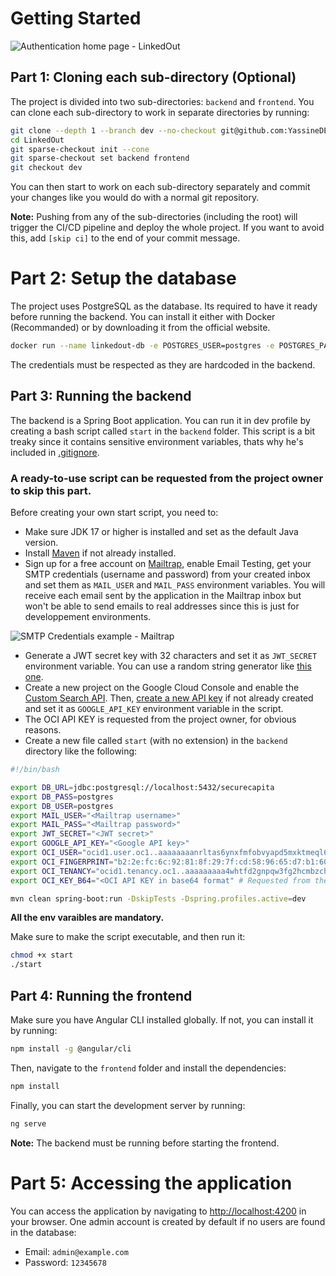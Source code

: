 # Getting Started

![Authentication home page - LinkedOut](https://ax0judwwk3y8.objectstorage.eu-paris-1.oci.customer-oci.com/n/ax0judwwk3y8/b/static/o/authPage.png)

## Part 1: Cloning each sub-directory (Optional)

The project is divided into two sub-directories: `backend` and `frontend`. You can clone each sub-directory to work in separate directories by running:

```bash
git clone --depth 1 --branch dev --no-checkout git@github.com:YassineDER/LinkedOut.git
cd LinkedOut
git sparse-checkout init --cone
git sparse-checkout set backend frontend
git checkout dev
```
You can then start to work on each sub-directory separately and commit your changes like you would do with a normal git repository.

**Note:** Pushing from any of the sub-directories (including the root) will trigger the CI/CD pipeline and deploy the whole project. If you want to avoid this, add `[skip ci]` to the end of your commit message.

# Part 2: Setup the database

The project uses PostgreSQL as the database. Its required to have it ready before running the backend. You can install it either with Docker (Recommanded) or by downloading it from the official website.

```bash
docker run --name linkedout-db -e POSTGRES_USER=postgres -e POSTGRES_PASSWORD=postgres -e POSTGRES_DB=securecapita -p 5432:5432 -v linkedout-db:/var/lib/postgresql/data -d postgres:14-alpine
```

The credentials must be respected as they are hardcoded in the backend.

## Part 3: Running the backend

The backend is a Spring Boot application. You can run it in dev profile by creating a bash script called `start` in the `backend` folder. This script is a bit treaky since it contains sensitive environment variables, thats why he's included in [.gitignore](.gitignore). 

### **A ready-to-use script can be requested from the project owner to skip this part.**

Before creating your own start script, you need to:

- Make sure JDK 17 or higher is installed and set as the default Java version.
- Install [Maven](https://maven.apache.org/download.cgi) if not already installed.
- Sign up for a free account on [Mailtrap](https://mailtrap.io/), enable Email Testing, get your SMTP credentials (username and password) from your created inbox and set them as `MAIL_USER` and `MAIL_PASS` environment variables. You will receive each email sent by the application in the Mailtrap inbox but won't be able to send emails to real addresses since this is just for developpement environments.

![SMTP Credentials example - Mailtrap](https://ax0judwwk3y8.objectstorage.eu-paris-1.oci.customer-oci.com/n/ax0judwwk3y8/b/static/o/mailtrap.png)

- Generate a JWT secret key with 32 characters and set it as `JWT_SECRET` environment variable. You can use a random string generator like [this one](https://jwtsecret.com/generate).
- Create a new project on the Google Cloud Console and enable the [Custom Search API](https://console.cloud.google.com/apis/library/customsearch.googleapis.com). Then, [create a new API key]((https://support.google.com/googleapi/answer/6158862)) if not already created and set it as `GOOGLE_API_KEY` environment variable in the script.
- The OCI API KEY is requested from the project owner, for obvious reasons.
- Create a new file called `start` (with no extension) in the `backend` directory like the following:

```bash
#!/bin/bash

export DB_URL=jdbc:postgresql://localhost:5432/securecapita
export DB_PASS=postgres
export DB_USER=postgres
export MAIL_USER="<Mailtrap username>"
export MAIL_PASS="<Mailtrap password>"
export JWT_SECRET="<JWT secret>"
export GOOGLE_API_KEY="<Google API key>"
export OCI_USER="ocid1.user.oc1..aaaaaaaanrltas6ynxfmfobvyapd5mxktmeql6qlb6x3uz233kdb6r27extq"
export OCI_FINGERPRINT="b2:2e:fc:6c:92:81:8f:29:7f:cd:58:96:65:d7:b1:60"
export OCI_TENANCY="ocid1.tenancy.oc1..aaaaaaaaa4whtfd2gnpqw3fg2hcmbzchuljqk4ygzplatmtmsm5p3folyxiq"
export OCI_KEY_B64="<OCI API KEY in base64 format" # Requested from the project owner

mvn clean spring-boot:run -DskipTests -Dspring.profiles.active=dev
```
**All the env varaibles are mandatory.**

Make sure to make the script executable, and then run it:

```bash
chmod +x start
./start
```

## Part 4: Running the frontend

Make sure you have Angular CLI installed globally. If not, you can install it by running:

```bash
npm install -g @angular/cli
```

Then, navigate to the `frontend` folder and install the dependencies:

```bash
npm install
```

Finally, you can start the development server by running:

```bash
ng serve
```

**Note:** The backend must be running before starting the frontend.

# Part 5: Accessing the application

You can access the application by navigating to [http://localhost:4200](http://localhost:4200) in your browser. One admin account is created by default if no users are found in the database:

- Email: `admin@example.com`
- Password: `12345678`


